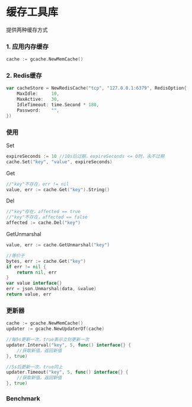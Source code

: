 # 缓存工具库
提供两种缓存方式

### 1. 应用内存缓存
```go
cache := gcache.NewMemCache()
```

### 2. Redis缓存
```go
var cacheStore = NewRedisCache("tcp", "127.0.0.1:6379", RedisOption{
	MaxIdle:     10,
	MaxActive:   30,
	IdleTimeout: time.Second * 180,
	Password:    "",
})
```

### 使用

Set
```go
expireSeconds := 10 //10s后过期，expireSeconds <= 0时，永不过期
cache.Set("key", "value", expireSeconds)
```

Get
```go
//"key"不存在，err != nil
value, err := cache.Get("key").String()
```

Del
```go
//"key"存在，affected == true
//"key"不存在，affected == false
affected := cache.Del("key")
```

GetUnmarshal
```go
value, err := cache.GetUnmarshal("key")
```
```go
//等价于
bytes, err := cache.Get("key")
if err != nil {
    return nil, err
}
var value interface{}
err = json.Unmarshal(data, &value)
return value, err
```

### 更新器
```go
cache := gcache.NewMemCache()
updater := gcache.NewUpdaterOf(cache)

//每5s更新一次，true表示立刻更新一次
updater.Interval("key", 5, func() interface{} {
	//获取新值，返回新值
}, true)

//5s后更新一次，true同上
updater.Timeout("key", 5, func() interface{} {
	//获取新值，返回新值
}, true)
```

### Benchmark
```
```